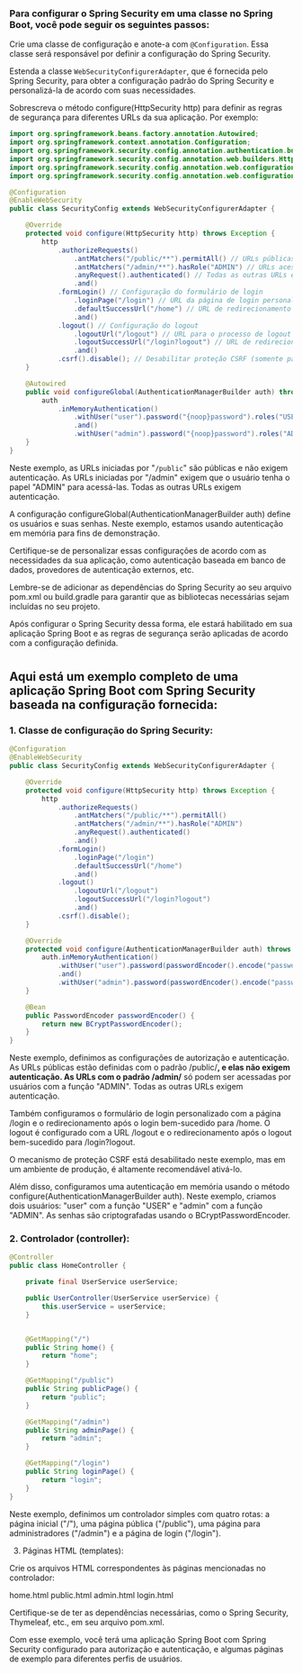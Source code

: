 ### Para configurar o Spring Security em uma classe no Spring Boot, você pode seguir os seguintes passos:

Crie uma classe de configuração e anote-a com `@Configuration`. Essa classe será responsável por definir a configuração do Spring Security.

Estenda a classe `WebSecurityConfigurerAdapter`, que é fornecida pelo Spring Security, para obter a configuração padrão do Spring Security e personalizá-la de acordo com suas necessidades.

Sobrescreva o método configure(HttpSecurity http) para definir as regras de segurança para diferentes URLs da sua aplicação. Por exemplo:

```java
import org.springframework.beans.factory.annotation.Autowired;
import org.springframework.context.annotation.Configuration;
import org.springframework.security.config.annotation.authentication.builders.AuthenticationManagerBuilder;
import org.springframework.security.config.annotation.web.builders.HttpSecurity;
import org.springframework.security.config.annotation.web.configuration.EnableWebSecurity;
import org.springframework.security.config.annotation.web.configuration.WebSecurityConfigurerAdapter;

@Configuration
@EnableWebSecurity
public class SecurityConfig extends WebSecurityConfigurerAdapter {

    @Override
    protected void configure(HttpSecurity http) throws Exception {
        http
            .authorizeRequests()
                .antMatchers("/public/**").permitAll() // URLs públicas que não requerem autenticação
                .antMatchers("/admin/**").hasRole("ADMIN") // URLs acessíveis apenas para usuários com papel ADMIN
                .anyRequest().authenticated() // Todas as outras URLs exigem autenticação
                .and()
            .formLogin() // Configuração do formulário de login
                .loginPage("/login") // URL da página de login personalizada
                .defaultSuccessUrl("/home") // URL de redirecionamento após o login bem-sucedido
                .and()
            .logout() // Configuração do logout
                .logoutUrl("/logout") // URL para o processo de logout
                .logoutSuccessUrl("/login?logout") // URL de redirecionamento após o logout bem-sucedido
                .and()
            .csrf().disable(); // Desabilitar proteção CSRF (somente para exemplo, não recomendado em produção)
    }

    @Autowired
    public void configureGlobal(AuthenticationManagerBuilder auth) throws Exception {
        auth
            .inMemoryAuthentication()
                .withUser("user").password("{noop}password").roles("USER") // Configuração de usuário em memória
                .and()
                .withUser("admin").password("{noop}password").roles("ADMIN"); // Configuração de admin em memória
    }
}
```

Neste exemplo, as URLs iniciadas por "`/public`" são públicas e não exigem autenticação. As URLs iniciadas por "/admin" exigem que o usuário tenha o papel "ADMIN" para acessá-las. Todas as outras URLs exigem autenticação.

A configuração configureGlobal(AuthenticationManagerBuilder auth) define os usuários e suas senhas. Neste exemplo, estamos usando autenticação em memória para fins de demonstração.

Certifique-se de personalizar essas configurações de acordo com as necessidades da sua aplicação, como autenticação baseada em banco de dados, provedores de autenticação externos, etc.

Lembre-se de adicionar as dependências do Spring Security ao seu arquivo pom.xml ou build.gradle para garantir que as bibliotecas necessárias sejam incluídas no seu projeto.

Após configurar o Spring Security dessa forma, ele estará habilitado em sua aplicação Spring Boot e as regras de segurança serão aplicadas de acordo com a configuração definida.

#
#

## Aqui está um exemplo completo de uma aplicação Spring Boot com Spring Security baseada na configuração fornecida:

### 1. Classe de configuração do Spring Security:

```java
@Configuration
@EnableWebSecurity
public class SecurityConfig extends WebSecurityConfigurerAdapter {

    @Override
    protected void configure(HttpSecurity http) throws Exception {
        http
            .authorizeRequests()
                .antMatchers("/public/**").permitAll()
                .antMatchers("/admin/**").hasRole("ADMIN")
                .anyRequest().authenticated()
                .and()
            .formLogin()
                .loginPage("/login")
                .defaultSuccessUrl("/home")
                .and()
            .logout()
                .logoutUrl("/logout")
                .logoutSuccessUrl("/login?logout")
                .and()
            .csrf().disable();
    }

    @Override
    protected void configure(AuthenticationManagerBuilder auth) throws Exception {
        auth.inMemoryAuthentication()
            .withUser("user").password(passwordEncoder().encode("password")).roles("USER")
            .and()
            .withUser("admin").password(passwordEncoder().encode("password")).roles("ADMIN");
    }

    @Bean
    public PasswordEncoder passwordEncoder() {
        return new BCryptPasswordEncoder();
    }
}
```

Neste exemplo, definimos as configurações de autorização e autenticação. As URLs públicas estão definidas com o padrão /public/**, e elas não exigem autenticação. As URLs com o padrão /admin/** só podem ser acessadas por usuários com a função "ADMIN". Todas as outras URLs exigem autenticação.

Também configuramos o formulário de login personalizado com a página /login e o redirecionamento após o login bem-sucedido para /home. O logout é configurado com a URL /logout e o redirecionamento após o logout bem-sucedido para /login?logout.

O mecanismo de proteção CSRF está desabilitado neste exemplo, mas em um ambiente de produção, é altamente recomendável ativá-lo.

Além disso, configuramos uma autenticação em memória usando o método configure(AuthenticationManagerBuilder auth). Neste exemplo, criamos dois usuários: "user" com a função "USER" e "admin" com a função "ADMIN". As senhas são criptografadas usando o BCryptPasswordEncoder.

### 2. Controlador (controller):

```java
@Controller
public class HomeController {

    private final UserService userService;

    public UserController(UserService userService) {
        this.userService = userService;
    }


    @GetMapping("/")
    public String home() {
        return "home";
    }

    @GetMapping("/public")
    public String publicPage() {
        return "public";
    }

    @GetMapping("/admin")
    public String adminPage() {
        return "admin";
    }

    @GetMapping("/login")
    public String loginPage() {
        return "login";
    }
}
```
Neste exemplo, definimos um controlador simples com quatro rotas: a página inicial ("/"), uma página pública ("/public"), uma página para administradores ("/admin") e a página de login ("/login").

3. Páginas HTML (templates):

Crie os arquivos HTML correspondentes às páginas mencionadas no controlador:

home.html
public.html
admin.html
login.html

Certifique-se de ter as dependências necessárias, como o Spring Security, Thymeleaf, etc., em seu arquivo pom.xml.

Com esse exemplo, você terá uma aplicação Spring Boot com Spring Security configurado para autorização e autenticação, e algumas páginas de exemplo para diferentes perfis de usuários.




